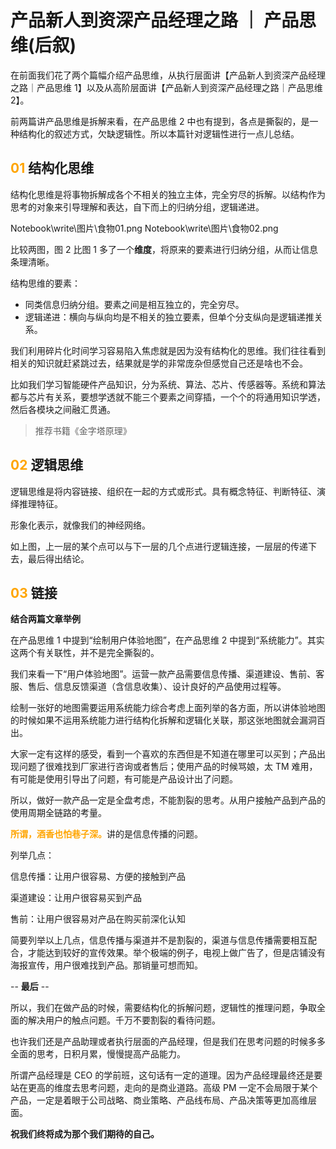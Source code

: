 # 产品新人到资深产品经理之路 ｜ 产品思维(后叙)

在前面我们花了两个篇幅介绍产品思维，从执行层面讲【产品新人到资深产品经理之路｜产品思维 1】以及从高阶层面讲【产品新人到资深产品经理之路｜产品思维 2】。

前两篇讲产品思维是拆解来看，在产品思维 2 中也有提到，各点是撕裂的，是一种结构化的叙述方式，欠缺逻辑性。所以本篇针对逻辑性进行一点儿总结。

## <font color=orange> 01 </font>  结构化思维

结构化思维是将事物拆解成各个不相关的独立主体，完全穷尽的拆解。以结构作为思考的对象来引导理解和表达，自下而上的归纳分组，逻辑递进。

Notebook\write\图片\食物01.png
Notebook\write\图片\食物02.png

比较两图，图 2 比图 1 多了一个**维度**，将原来的要素进行归纳分组，从而让信息条理清晰。

结构思维的要素：
+ 同类信息归纳分组。要素之间是相互独立的，完全穷尽。
+ 逻辑递进：横向与纵向均是不相关的独立要素，但单个分支纵向是逻辑递推关系。

我们利用碎片化时间学习容易陷入焦虑就是因为没有结构化的思维。我们往往看到相关的知识就赶紧跳过去，结果就是学的非常庞杂但感觉自己还是啥也不会。

比如我们学习智能硬件产品知识，分为系统、算法、芯片、传感器等。系统和算法都与芯片有关系，要想学透就不能三个要素之间穿插，一个个的将通用知识学透，然后各模块之间融汇贯通。

>推荐书籍《金字塔原理》

## <font color=orange> 02 </font>  逻辑思维

逻辑思维是将内容链接、组织在一起的方式或形式。具有概念特征、判断特征、演绎推理特征。

形象化表示，就像我们的神经网络。

如上图，上一层的某个点可以与下一层的几个点进行逻辑连接，一层层的传递下去，最后得出结论。

## <font color=orange> 03 </font>  链接

**结合两篇文章举例**

在产品思维 1 中提到“绘制用户体验地图”，在产品思维 2 中提到“系统能力”。其实这两个有关联性，并不是完全撕裂的。

我们来看一下“用户体验地图”。运营一款产品需要信息传播、渠道建设、售前、客服、售后、信息反馈渠道（含信息收集）、设计良好的产品使用过程等。

绘制一张好的地图需要运用系统能力综合考虑上面列举的各方面，所以讲体验地图的时候如果不运用系统能力进行结构化拆解和逻辑化关联，那这张地图就会漏洞百出。

大家一定有这样的感受，看到一个喜欢的东西但是不知道在哪里可以买到；产品出现问题了很难找到厂家进行咨询或者售后；使用产品的时候骂娘，太 TM 难用，有可能是使用引导出了问题，有可能是产品设计出了问题。

所以，做好一款产品一定是全盘考虑，不能割裂的思考。从用户接触产品到产品的使用周期全链路的考量。

<font color=orange>**所谓，酒香也怕巷子深。**</font>讲的是信息传播的问题。

列举几点：

信息传播：让用户很容易、方便的接触到产品

渠道建设：让用户很容易买到产品

售前：让用户很容易对产品在购买前深化认知

简要列举以上几点，信息传播与渠道并不是割裂的，渠道与信息传播需要相互配合，才能达到较好的宣传效果。举个极端的例子，电视上做广告了，但是店铺没有海报宣传，用户很难找到产品。那销量可想而知。

-- **最后** --

所以，我们在做产品的时候，需要结构化的拆解问题，逻辑性的推理问题，争取全面的解决用户的触点问题。千万不要割裂的看待问题。

也许我们还是产品助理或者执行层面的产品经理，但是我们在思考问题的时候多多全面的思考，日积月累，慢慢提高产品能力。

所谓产品经理是 CEO 的学前班，这句话有一定的道理。因为产品经理最终还是要站在更高的维度去思考问题，走向的是商业道路。高级 PM 一定不会局限于某个产品，一定是着眼于公司战略、商业策略、产品线布局、产品决策等更加高维层面。

**祝我们终将成为那个我们期待的自己。**